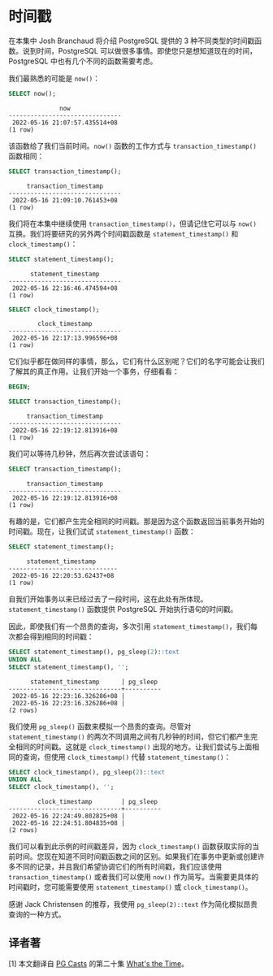 # 时间戳

在本集中 Josh Branchaud 将介绍 PostgreSQL 提供的 3 种不同类型的时间戳函数。说到时间，PostgreSQL 可以做很多事情。即使您只是想知道现在的时间，PostgreSQL 中也有几个不同的函数需要考虑。

我们最熟悉的可能是 `now()`：

```sql
SELECT now();
```
```
              now
-------------------------------
 2022-05-16 21:07:57.435514+08
(1 row)
```

该函数给了我们当前时间。`now()` 函数的工作方式与 `transaction_timestamp()` 函数相同：

```sql
SELECT transaction_timestamp();
```
```
     transaction_timestamp
-------------------------------
 2022-05-16 21:09:10.761453+08
(1 row)
```

我们将在本集中继续使用 `transaction_timestamp()`，但请记住它可以与 `now()` 互换。我们将要研究的另外两个时间戳函数是 `statement_timestamp()` 和 `clock_timestamp()`：

```sql
SELECT statement_timestamp();
```
```
      statement_timestamp
-------------------------------
 2022-05-16 22:16:46.474594+08
(1 row)
```
```sql
SELECT clock_timestamp();
```
```
        clock_timestamp
-------------------------------
 2022-05-16 22:17:13.996596+08
(1 row)
```

它们似乎都在做同样的事情，那么，它们有什么区别呢？它们的名字可能会让我们了解其的真正作用。让我们开始一个事务，仔细看看：

```sql
BEGIN;

SELECT transaction_timestamp();
```
```
     transaction_timestamp
-------------------------------
 2022-05-16 22:19:12.813916+08
(1 row)
```

我们可以等待几秒钟，然后再次尝试该语句：

```sql
SELECT transaction_timestamp();
```
```
     transaction_timestamp
-------------------------------
 2022-05-16 22:19:12.813916+08
(1 row)
```

有趣的是，它们都产生完全相同的时间戳。那是因为这个函数返回当前事务开始的时间戳。现在，让我们试试 `statement_timestamp()` 函数：

```sql
SELECT statement_timestamp();
```
```
     statement_timestamp
------------------------------
 2022-05-16 22:20:53.62437+08
(1 row)
```

自我们开始事务以来已经过去了一段时间，这在此处有所体现。`statement_timestamp()` 函数提供 PostgreSQL 开始执行语句的时间戳。

因此，即使我们有一个昂贵的查询，多次引用 `statement_timestamp()`，我们每次都会得到相同的时间戳：

```sql
SELECT statement_timestamp(), pg_sleep(2)::text
UNION ALL
SELECT statement_timestamp(), '';
```
```
      statement_timestamp      | pg_sleep
-------------------------------+----------
 2022-05-16 22:23:16.326286+08 |
 2022-05-16 22:23:16.326286+08 |
(2 rows)
```

我们使用 `pg_sleep()` 函数来模拟一个昂贵的查询。尽管对 `statement_timestamp()` 的两次不同调用之间有几秒钟的时间，但它们都产生完全相同的时间戳。这就是 `clock_timestamp()` 出现的地方。让我们尝试与上面相同的查询，但使用 `clock_timestamp()` 代替 `statement_timestamp()`：

```sql
SELECT clock_timestamp(), pg_sleep(2)::text
UNION ALL
SELECT clock_timestamp(), '';
```
```
        clock_timestamp        | pg_sleep
-------------------------------+----------
 2022-05-16 22:24:49.802825+08 |
 2022-05-16 22:24:51.804835+08 |
(2 rows)
```

我们可以看到此示例的时间戳差异，因为 `clock_timestamp()` 函数获取实际的当前时间。您现在知道不同时间戳函数之间的区别。如果我们在事务中更新或创建许多不同的记录，并且我们希望协调它们的所有时间戳，我们应该使用 `transaction_timestamp()` 或者我们可以使用 `now()` 作为简写。当需要更具体的时间戳时，您可能需要使用 `statement_timestamp()` 或 `clock_timestamp()`。

感谢 Jack Christensen 的推荐，我使用 `pg_sleep(2)::text` 作为简化模拟昂贵查询的一种方式。

## 译者著

[1] 本文翻译自 [PG Casts](https://www.pgcasts.com/) 的第二十集 [What's the Time](https://www.pgcasts.com/episodes/what-s-the-time)。
